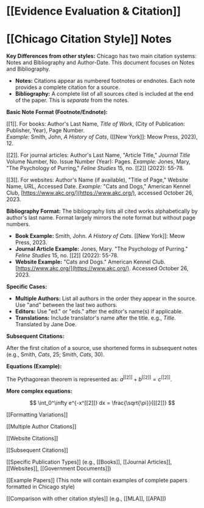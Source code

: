 # [[Evidence Evaluation & Citation]]
# [[Chicago Citation Style]] Notes

**Key Differences from other styles:**  Chicago has two main citation systems:  Notes and Bibliography and Author-Date.  This document focuses on Notes and Bibliography.

* **Notes:**  Citations appear as numbered footnotes or endnotes.  Each note provides a complete citation for a source.
* **Bibliography:** A complete list of all sources cited is included at the end of the paper.  This is *separate* from the notes.


**Basic Note Format (Footnote/Endnote):**

[[1]].  For books: Author's Last Name, *Title of Work*, (City of Publication: Publisher, Year), Page Number.  
    *Example:* Smith, John, *A History of Cats*, ([[New York]]: Meow Press, 2023), 12.


[[2]]. For journal articles: Author's Last Name, "Article Title," *Journal Title* Volume Number, No. Issue Number (Year): Pages.
    *Example:* Jones, Mary, "The Psychology of Purring," *Feline Studies* 15, no. [[2]] (2022): 55-78.


[[3]].  For websites: Author's Name (if available), "Title of Page," Website Name, URL, Accessed Date.
    *Example:*  "Cats and Dogs," American Kennel Club, [https://www.akc.org/](https://www.akc.org/), accessed October 26, 2023.


**Bibliography Format:**  The bibliography lists all cited works alphabetically by author's last name.  Format largely mirrors the note format but without page numbers.

* **Book Example:** Smith, John. *A History of Cats*. [[New York]]: Meow Press, 2023.
* **Journal Article Example:** Jones, Mary. "The Psychology of Purring." *Feline Studies* 15, no. [[2]] (2022): 55-78.
* **Website Example:** "Cats and Dogs." American Kennel Club.  [https://www.akc.org/](https://www.akc.org/). Accessed October 26, 2023.


**Specific Cases:**

* **Multiple Authors:** List all authors in the order they appear in the source. Use "and" between the last two authors.
* **Editors:** Use "ed." or "eds." after the editor's name(s) if applicable.
* **Translations:** Include translator's name after the title.  e.g.,  *Title*. Translated by Jane Doe.


**Subsequent Citations:**

After the first citation of a source, use shortened forms in subsequent notes (e.g.,  Smith, *Cats*, 25; Smith, *Cats*, 30).

**Equations (Example):**

The Pythagorean theorem is represented as: $a^[[2]] + b^[[2]] = c^[[2]]$.


**More complex equations:**

$$ \int_0^\infty e^{-x^[[2]]} dx = \frac{\sqrt{\pi}}{[[2]]} $$


[[Formatting Variations]]

[[Multiple Author Citations]]

[[Website Citations]]

[[Subsequent Citations]]


[[Specific Publication Types]]  (e.g.,  [[Books]], [[Journal Articles]], [[Websites]], [[Government Documents]])

[[Example Papers]] (This note will contain examples of complete papers formatted in Chicago style)

[[Comparison with other citation styles]] (e.g., [[MLA]], [[APA]])
